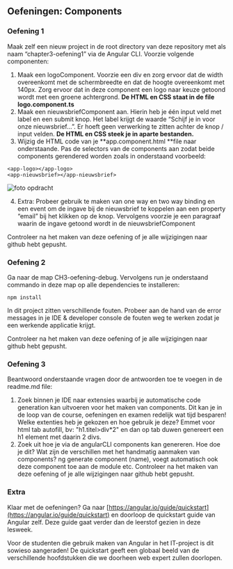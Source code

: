 ## **Oefeningen: Components**
### Oefening 1
Maak zelf een nieuw project in de root directory van deze repository met als naam “chapter3-oefening1” via de Angular CLI. Voorzie volgende componenten:

1. Maak een logoComponent. Voorzie een div en zorg ervoor dat de width overeenkomt met de schermbreedte en dat de hoogte overeenkomt met 140px. Zorg ervoor dat in deze component een logo naar keuze getoond wordt met een groene achtergrond. **De HTML en CSS staat in de file logo.component.ts**
2. Maak een nieuwsbriefComponent aan. Hierin heb je één input veld met label en een submit knop. Het label krijgt de waarde “Schijf je in voor onze nieuwsbrief...”. Er hoeft geen verwerking te zitten achter de knop / input velden. **De HTML en CSS steek je in aparte bestanden.**
3. Wijzig de HTML code van je **app.component.html **file naar onderstaande. Pas de selectors van de components aan zodat beide components gerendered worden zoals in onderstaand voorbeeld:

```
<app-logo></app-logo>
<app-nieuwsbrief></app-nieuwsbrief>
```

![foto opdracht](https://i.imgur.com/igzrXCC.png "image_tooltip")


4. Extra: Probeer gebruik te maken van one way en two way binding en een event om de ingave bij de nieuwsbrief te koppelen aan een property “email” bij het klikken op de knop. Vervolgens voorzie je een paragraaf waarin de ingave getoond wordt in de nieuwsbriefComponent

Controleer na het maken van deze oefening of je alle wijzigingen naar github hebt gepusht.

### Oefening 2
Ga naar de map CH3-oefening-debug. Vervolgens run je onderstaand commando in deze map op alle dependencies te installeren:

```
npm install
```

In dit project zitten verschillende fouten. Probeer aan de hand van de error messages in je IDE & developer console de fouten weg te werken zodat je een werkende applicatie krijgt.

Controleer na het maken van deze oefening of je alle wijzigingen naar github hebt gepusht.

### Oefening 3
Beantwoord onderstaande vragen door de antwoorden toe te voegen in de readme.md file:

1. Zoek binnen je IDE naar extensies waarbij je automatische code generation kan uitvoeren voor het maken van components. Dit kan je in de loop van de course, oefeningen en examen redelijk wat tijd besparen! Welke extenties heb je gekozen en hoe gebruik je deze?
Emmet voor html tab autofill, bv: "h1.titel>div*2" en dan op tab duwen genereert een h1 element met daarin 2 divs.
2. Zoek uit hoe je via de angularCLI components kan genereren. Hoe doe je dit? Wat zijn de verschillen met het handmatig aanmaken van components?
ng generate component (name), voegt automatisch ook deze component toe aan de module etc.
Controleer na het maken van deze oefening of je alle wijzigingen naar github hebt gepusht.

### Extra

Klaar met de oefeningen? Ga naar [https://angular.io/guide/quickstart](https://angular.io/guide/quickstart) en doorloop de quickstart guide van Angular zelf. Deze guide gaat verder dan de leerstof gezien in deze lesweek.

Voor de studenten die gebruik maken van Angular in het IT-project is dit sowieso aangeraden! De quickstart geeft een globaal beeld van de verschillende hoofdstukken die we doorheen web expert zullen doorlopen.
